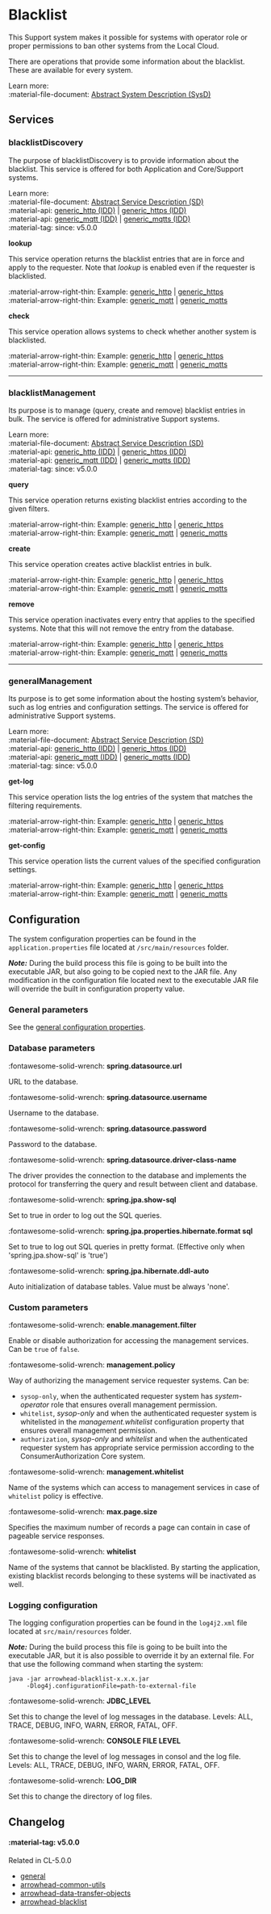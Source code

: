 # Blacklist

This Support system makes it possible for systems with operator role or proper permissions to ban other systems from the Local Cloud. 

There are operations that provide some information about the blacklist. These are available for every system.

Learn more: <br />
:material-file-document: [Abstract System Description (SysD)](../assets/sysd/5_0_0/blacklist_sysd.pdf)

## Services

### blacklistDiscovery

The purpose of blacklistDiscovery is to provide information about the blacklist. This service is offered for both Application and Core/Support systems. 

Learn more: <br />
:material-file-document: [Abstract Service Description (SD)](../assets/sd/5_0_0/blacklistDiscovery_sd.pdf) <br />
:material-api: [generic_http (IDD)](../api/blacklist/blacklistDiscovery-generic-http.md) | [generic_https (IDD)](../api/blacklist/blacklistDiscovery-generic-http.md) <br />
:material-api: [generic_mqtt (IDD)](../api/blacklist/blacklistDiscovery-generic-mqtt.md) | [generic_mqtts (IDD)](../api/blacklist/blacklistDiscovery-generic-mqtt.md) <br />
:material-tag: since: v5.0.0

**lookup**

This service operation returns the blacklist entries that are in force and apply to the requester. Note that _lookup_ is enabled even if the requester is blacklisted.

:material-arrow-right-thin: Example: [generic_http](../api/blacklist/blacklistDiscovery-generic-http.md#lookup) | [generic_https](../api/blacklist/blacklistDiscovery-generic-http.md#lookup)<br />
:material-arrow-right-thin: Example: [generic_mqtt](../api/blacklist/blacklistDiscovery-generic-mqtt.md#lookup) | [generic_mqtts](../api/blacklist/blacklistDiscovery-generic-mqtt.md#lookup)

**check**

This service operation allows systems to check whether another system is blacklisted.

:material-arrow-right-thin: Example: [generic_http](../api/blacklist/blacklistDiscovery-generic-http.md#check) | [generic_https](../api/blacklist/blacklistDiscovery-generic-http.md#check)<br />
:material-arrow-right-thin: Example: [generic_mqtt](../api/blacklist/blacklistDiscovery-generic-mqtt.md#check) | [generic_mqtts](../api/blacklist/blacklistDiscovery-generic-mqtt.md#check)

-----

### blacklistManagement

Its purpose is to manage (query, create and remove) blacklist entries in bulk. The service is offered for administrative Support systems.

Learn more: <br />
:material-file-document: [Abstract Service Description (SD)](../assets/sd/5_0_0/blacklistManagement_sd.pdf) <br />
:material-api: [generic_http (IDD)](../api/blacklist/blacklistManagement-generic-http.md) | [generic_https (IDD)](../api/blacklist/blacklistManagement-generic-http.md) <br />
:material-api: [generic_mqtt (IDD)](../api/blacklist/blacklistManagement-generic-mqtt.md) | [generic_mqtts (IDD)](../api/blacklist/blacklistManagement-generic-mqtt.md) <br />
:material-tag: since: v5.0.0 

**query**

This service operation returns existing blacklist entries according to the given filters.

:material-arrow-right-thin: Example: [generic_http](../api/blacklist/blacklistManagement-generic-http.md#query) | [generic_https](../api/blacklist/blacklistManagement-generic-http.md#query)<br />
:material-arrow-right-thin: Example: [generic_mqtt](../api/blacklist/blacklistManagement-generic-mqtt.md#query) | [generic_mqtts](../api/blacklist/blacklistManagement-generic-mqtt.md#query)

**create**

This service operation creates active blacklist entries in bulk.

:material-arrow-right-thin: Example: [generic_http](../api/blacklist/blacklistManagement-generic-http.md#create) | [generic_https](../api/blacklist/blacklistManagement-generic-http.md#create)<br />
:material-arrow-right-thin: Example: [generic_mqtt](../api/blacklist/blacklistManagement-generic-mqtt.md#create) | [generic_mqtts](../api/blacklist/blacklistManagement-generic-mqtt.md#create)

**remove**

This service operation inactivates every entry that applies to the specified systems. Note that this will not remove the entry from the database.

:material-arrow-right-thin: Example: [generic_http](../api/blacklist/blacklistManagement-generic-http.md#remove) | [generic_https](../api/blacklist/blacklistManagement-generic-http.md#remove)<br />
:material-arrow-right-thin: Example: [generic_mqtt](../api/blacklist/blacklistManagement-generic-mqtt.md#remove) | [generic_mqtts](../api/blacklist/blacklistManagement-generic-mqtt.md#remove)

-----

### generalManagement

Its purpose is to get some information about the hosting system’s behavior, such as log entries and configuration settings. The service is offered for administrative Support systems.

Learn more: <br />
:material-file-document: [Abstract Service Description (SD)](../assets/sd/5_0_0/general-management_sd.pdf) <br />
:material-api: [generic_http (IDD)](../api/general/general-management-generic-http.md) | [generic_https (IDD)](../api/general/general-management-generic-http.md) <br />
:material-api: [generic_mqtt (IDD)](../api/general/general-management-generic-mqtt.md) | [generic_mqtts (IDD)](../api/general/general-management-generic-mqtt.md) <br />
:material-tag: since: v5.0.0 

**get-log**

This service operation lists the log entries of the system that matches the filtering requirements.

:material-arrow-right-thin: Example: [generic_http](../api/general/general-management-generic-http.md#get-log) | [generic_https](../api/general/general-management-generic-http.md#get-log)<br />
:material-arrow-right-thin: Example: [generic_mqtt](../api/general/general-management-generic-mqtt.md#get-log) | [generic_mqtts](../api/general/general-management-generic-mqtt.md#get-log)

**get-config**

This service operation lists the current values of the specified configuration settings.

:material-arrow-right-thin: Example: [generic_http](../api/general/general-management-generic-http.md#get-config) | [generic_https](../api/general/general-management-generic-http.md#get-config)<br />
:material-arrow-right-thin: Example: [generic_mqtt](../api/general/general-management-generic-mqtt.md#get-config) | [generic_mqtts](../api/general/general-management-generic-mqtt.md#get-config)

## Configuration

The system configuration properties can be found in the `application.properties` file located at `/src/main/resources` folder.

**_Note:_** During the build process this file is going to be built into the executable JAR, but also going to be copied next to the JAR file. Any modification in the configuration file located next to the executable JAR file will override the built in configuration property value.

### General parameters

See the [general configuration properties](../general/general_config_props.md).

### Database parameters

:fontawesome-solid-wrench: **spring.datasource.url**

URL to the database.

:fontawesome-solid-wrench: **spring.datasource.username**

Username to the database.

:fontawesome-solid-wrench: **spring.datasource.password**

Password to the database.

:fontawesome-solid-wrench: **spring.datasource.driver-class-name**

The driver provides the connection to the database and implements the protocol for transferring the query
and result between client and database.

:fontawesome-solid-wrench: **spring.jpa.show-sql**

Set to true in order to log out the SQL queries.

:fontawesome-solid-wrench: **spring.jpa.properties.hibernate.format sql**

Set to true to log out SQL queries in pretty format. (Effective only when 'spring.jpa.show-sql' is 'true')

:fontawesome-solid-wrench: **spring.jpa.hibernate.ddl-auto**

Auto initialization of database tables. Value must be always 'none'.

### Custom parameters

:fontawesome-solid-wrench: **enable.management.filter**

Enable or disable authorization for accessing the management services. Can be `true` of `false`.

:fontawesome-solid-wrench: **management.policy**

Way of authorizing the management service requester systems. Can be:
     
- `sysop-only`, when the authenticated requester system has _system-operator_ role that ensures overall management permission.
- `whitelist`, _sysop-only_ and when the authenticated requester system is whitelisted in the _management.whitelist_ configuration property that ensures overall management permission.
- `authorization`, _sysop-only_ and _whitelist_ and when the authenticated requester system has appropriate service permission according to the ConsumerAuthorization Core system.

:fontawesome-solid-wrench: **management.whitelist**

Name of the systems which can access to management services in case of `whitelist` policy is effective.

:fontawesome-solid-wrench: **max.page.size**

Specifies the maximum number of records a page can contain in case of pageable service responses.

:fontawesome-solid-wrench: **whitelist**

Name of the systems that cannot be blacklisted. By starting the application, existing blacklist records belonging to these systems will be inactivated as well.

### Logging configuration

The logging configuration properties can be found in the `log4j2.xml` file located at `src/main/resources`
folder.

**_Note:_** During the build process this file is going to be built into the executable JAR, but it is also possible to
override it by an external file. For that use the following command when starting the system:
```
java -jar arrowhead-blacklist-x.x.x.jar
     -Dlog4j.configurationFile=path-to-external-file
```

:fontawesome-solid-wrench: **JDBC_LEVEL**

Set this to change the level of log messages in the database. Levels: ALL, TRACE, DEBUG, INFO, WARN,
ERROR, FATAL, OFF.

:fontawesome-solid-wrench: **CONSOLE FILE LEVEL**

Set this to change the level of log messages in consol and the log file. Levels: ALL, TRACE, DEBUG,
INFO, WARN, ERROR, FATAL, OFF.

:fontawesome-solid-wrench: **LOG_DIR**

Set this to change the directory of log files.

## Changelog

#### :material-tag: v5.0.0 

Related in CL-5.0.0

- [general](../general/changelogs/cl500.md#general)
- [arrowhead-common-utils](../general/changelogs/cl500.md#arrowhead-common-utils)
- [arrowhead-data-transfer-objects](../general/changelogs/cl500.md#arrowhead-data-transfer-objects)
- [arrowhead-blacklist](../general/changelogs/cl500.md#arrowhead-blacklist)